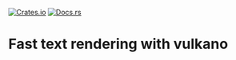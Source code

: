 [![Crates.io][ci]][cl] [![Docs.rs][di]][dl]

[ci]: https://img.shields.io/crates/v/vulkano-glyph.svg
[cl]: https://crates.io/crates/vulkano-glyph/

[di]: https://docs.rs/vulkano-glyph/badge.svg
[dl]: https://docs.rs/vulkano-glyph/

# Fast text rendering with vulkano